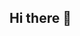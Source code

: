 ## Hi there 👋


<!--
**justdoit996/justdoit996** is a ✨ _special_ ✨ repository because its `README.md` (this file) appears on your GitHub profile.

Here are some of my past projects:

### Physically Based Renderer in OpenGL
![pbr3](screenshot3.png)


### Ray Tracing in One Weekend - The Next Week
![next-week](the-next-week-final2.png)

Here are some ideas to get you started:

- 🔭 I’m currently working on ...
- 🌱 I’m currently learning ...
- 👯 I’m looking to collaborate on ...
- 🤔 I’m looking for help with ...
- 💬 Ask me about ...
- 📫 How to reach me: ...
- 😄 Pronouns: ...
- ⚡ Fun fact: ...
-->
